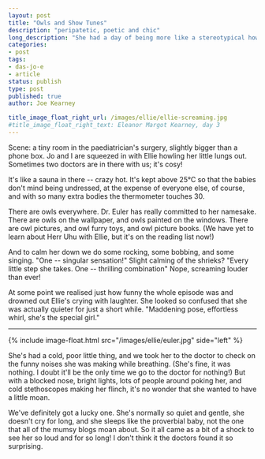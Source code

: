 ```yaml
---
layout: post
title: "Owls and Show Tunes"
description: "peripatetic, poetic and chic"
long_description: "She had a day of being more like a stereotypical howler, wide mouthed and with tonsils wobbling, as she unleashed some top-tier screams. She's still under 4kg, but that must be mostly vocal cords – a Chorus Line singer in the making."
categories:
- post
tags:
- das-jo-e
- article
status: publish
type: post
published: true
author: Joe Kearney

title_image_float_right_url: /images/ellie/ellie-screaming.jpg
#title_image_float_right_text: Eleanor Margot Kearney, day 3
---
```


Scene: a tiny room in the paediatrician's surgery, slightly bigger than a phone box. Jo and I are squeezed in with Ellie howling her little lungs out. Sometimes two doctors are in there with us; it's cosy!

It's like a sauna in there -- crazy hot. It's kept above 25°C so that the babies don't mind being undressed, at the expense of everyone else, of course, and with so many extra bodies the thermometer touches 30.

There are owls everywhere. Dr. Euler has really committed to her namesake. There are owls on the wallpaper, and owls painted on the windows. There are owl pictures, and owl furry toys, and owl picture books. (We have yet to learn about Herr Uhu with Ellie, but it's on the reading list now!)

And to calm her down we do some rocking, some bobbing, and some singing. "One -- singular sensation!" Slight calming of the shrieks? "Every little step she takes. One -- thrilling combination" Nope, screaming louder than ever!

At some point we realised just how funny the whole episode was and drowned out Ellie's crying with laughter. She looked so confused that she was actually quieter for just a short while. "Maddening pose, effortless whirl, she's the special girl."

***

{% include image-float.html src="/images/ellie/euler.jpg" side="left" %}

She's had a cold, poor little thing, and we took her to the doctor to check on the funny noises she was making while breathing. (She's fine, it was nothing. I doubt it'll be the only time we go to the doctor for nothing!) But with a blocked nose, bright lights, lots of people around poking her, and cold stethoscopes making her flinch, it's no wonder that she wanted to have a little moan.

We've definitely got a lucky one. She's normally so quiet and gentle, she doesn't cry for long, and she sleeps like the proverbial baby, not the one that all of the mumsy blogs moan about. So it all came as a bit of a shock to see her so loud and for so long! I don't think it the doctors found it so surprising.
